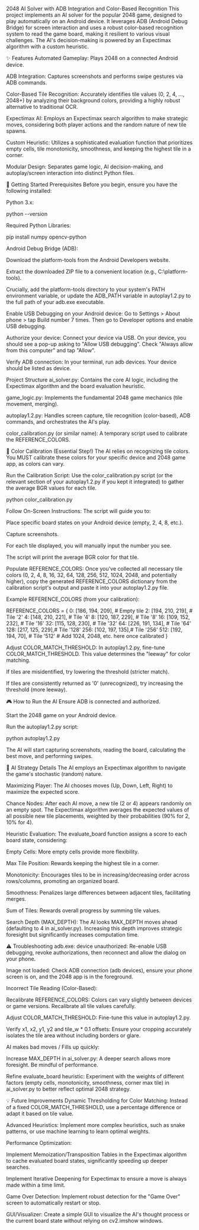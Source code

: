 2048 AI Solver with ADB Integration and Color-Based Recognition
This project implements an AI solver for the popular 2048 game, designed to play automatically on an Android device. It leverages ADB (Android Debug Bridge) for screen interaction and uses a robust color-based recognition system to read the game board, making it resilient to various visual challenges. The AI's decision-making is powered by an Expectimax algorithm with a custom heuristic.

✨ Features
Automated Gameplay: Plays 2048 on a connected Android device.

ADB Integration: Captures screenshots and performs swipe gestures via ADB commands.

Color-Based Tile Recognition: Accurately identifies tile values (0, 2, 4, ..., 2048+) by analyzing their background colors, providing a highly robust alternative to traditional OCR.

Expectimax AI: Employs an Expectimax search algorithm to make strategic moves, considering both player actions and the random nature of new tile spawns.

Custom Heuristic: Utilizes a sophisticated evaluation function that prioritizes empty cells, tile monotonicity, smoothness, and keeping the highest tile in a corner.

Modular Design: Separates game logic, AI decision-making, and autoplay/screen interaction into distinct Python files.

🚀 Getting Started
Prerequisites
Before you begin, ensure you have the following installed:

Python 3.x:

python --version

Required Python Libraries:

pip install numpy opencv-python

Android Debug Bridge (ADB):

Download the platform-tools from the Android Developers website.

Extract the downloaded ZIP file to a convenient location (e.g., C:\platform-tools).

Crucially, add the platform-tools directory to your system's PATH environment variable, or update the ADB_PATH variable in autoplay1.2.py to the full path of your adb.exe executable.

Enable USB Debugging on your Android device: Go to Settings > About phone > tap Build number 7 times. Then go to Developer options and enable USB debugging.

Authorize your device: Connect your device via USB. On your device, you should see a pop-up asking to "Allow USB debugging". Check "Always allow from this computer" and tap "Allow".

Verify ADB connection: In your terminal, run adb devices. Your device should be listed as device.

Project Structure
ai_solver.py: Contains the core AI logic, including the Expectimax algorithm and the board evaluation heuristic.

game_logic.py: Implements the fundamental 2048 game mechanics (tile movement, merging).

autoplay1.2.py: Handles screen capture, tile recognition (color-based), ADB commands, and orchestrates the AI's play.

color_calibration.py (or similar name): A temporary script used to calibrate the REFERENCE_COLORS.

🎨 Color Calibration (Essential Step!)
The AI relies on recognizing tile colors. You MUST calibrate these colors for your specific device and 2048 game app, as colors can vary.

Run the Calibration Script:
Use the color_calibration.py script (or the relevant section of your autoplay1.2.py if you kept it integrated) to gather the average BGR values for each tile.

python color_calibration.py

Follow On-Screen Instructions:
The script will guide you to:

Place specific board states on your Android device (empty, 2, 4, 8, etc.).

Capture screenshots.

For each tile displayed, you will manually input the number you see.

The script will print the average BGR color for that tile.

Populate REFERENCE_COLORS:
Once you've collected all necessary tile colors (0, 2, 4, 8, 16, 32, 64, 128, 256, 512, 1024, 2048, and potentially higher), copy the generated REFERENCE_COLORS dictionary from the calibration script's output and paste it into your autoplay1.2.py file.

Example REFERENCE_COLORS (from your calibration):

REFERENCE_COLORS = {
    0: [186, 194, 209],  # Empty tile
    2: [194, 210, 219],  # Tile '2'
    4: [148, 210, 221],  # Tile '4'
    8: [120, 187, 229],  # Tile '8'
    16: [109, 152, 232], # Tile '16'
    32: [115, 128, 230], # Tile '32'
    64: [226, 191, 134], # Tile '64'
    128: [217, 125, 229],# Tile '128'
    256: [102, 197, 135],# Tile '256'
    512: [192, 194, 70], # Tile '512'
    # Add 1024, 2048, etc. here once calibrated
}

Adjust COLOR_MATCH_THRESHOLD:
In autoplay1.2.py, fine-tune COLOR_MATCH_THRESHOLD. This value determines the "leeway" for color matching.

If tiles are misidentified, try lowering the threshold (stricter match).

If tiles are consistently returned as '0' (unrecognized), try increasing the threshold (more leeway).

🎮 How to Run the AI
Ensure ADB is connected and authorized.

Start the 2048 game on your Android device.

Run the autoplay1.2.py script:

python autoplay1.2.py

The AI will start capturing screenshots, reading the board, calculating the best move, and performing swipes.

🤖 AI Strategy Details
The AI employs an Expectimax algorithm to navigate the game's stochastic (random) nature.

Maximizing Player: The AI chooses moves (Up, Down, Left, Right) to maximize the expected score.

Chance Nodes: After each AI move, a new tile (2 or 4) appears randomly on an empty spot. The Expectimax algorithm averages the expected values of all possible new tile placements, weighted by their probabilities (90% for 2, 10% for 4).

Heuristic Evaluation: The evaluate_board function assigns a score to each board state, considering:

Empty Cells: More empty cells provide more flexibility.

Max Tile Position: Rewards keeping the highest tile in a corner.

Monotonicity: Encourages tiles to be in increasing/decreasing order across rows/columns, promoting an organized board.

Smoothness: Penalizes large differences between adjacent tiles, facilitating merges.

Sum of Tiles: Rewards overall progress by summing tile values.

Search Depth (MAX_DEPTH): The AI looks MAX_DEPTH moves ahead (defaulting to 4 in ai_solver.py). Increasing this depth improves strategic foresight but significantly increases computation time.

⚠️ Troubleshooting
adb.exe: device unauthorized: Re-enable USB debugging, revoke authorizations, then reconnect and allow the dialog on your phone.

Image not loaded: Check ADB connection (adb devices), ensure your phone screen is on, and the 2048 app is in the foreground.

Incorrect Tile Reading (Color-Based):

Recalibrate REFERENCE_COLORS: Colors can vary slightly between devices or game versions. Recalibrate all tile values carefully.

Adjust COLOR_MATCH_THRESHOLD: Fine-tune this value in autoplay1.2.py.

Verify x1, x2, y1, y2 and tile_w * 0.1 offsets: Ensure your cropping accurately isolates the tile area without including borders or glare.

AI makes bad moves / Fills up quickly:

Increase MAX_DEPTH in ai_solver.py: A deeper search allows more foresight. Be mindful of performance.

Refine evaluate_board heuristic: Experiment with the weights of different factors (empty cells, monotonicity, smoothness, corner max tile) in ai_solver.py to better reflect optimal 2048 strategy.

💡 Future Improvements
Dynamic Thresholding for Color Matching: Instead of a fixed COLOR_MATCH_THRESHOLD, use a percentage difference or adapt it based on tile value.

Advanced Heuristics: Implement more complex heuristics, such as snake patterns, or use machine learning to learn optimal weights.

Performance Optimization:

Implement Memoization/Transposition Tables in the Expectimax algorithm to cache evaluated board states, significantly speeding up deeper searches.

Implement Iterative Deepening for Expectimax to ensure a move is always made within a time limit.

Game Over Detection: Implement robust detection for the "Game Over" screen to automatically restart or stop.

GUI/Visualizer: Create a simple GUI to visualize the AI's thought process or the current board state without relying on cv2.imshow windows.
